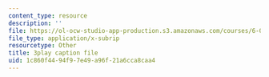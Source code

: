 ```yaml
---
content_type: resource
description: ''
file: https://ol-ocw-studio-app-production.s3.amazonaws.com/courses/6-004-computation-structures-spring-2017/1c860f4494f97e49a96f21a6cca8caa4_xvojobO-1Hw.srt
file_type: application/x-subrip
resourcetype: Other
title: 3play caption file
uid: 1c860f44-94f9-7e49-a96f-21a6cca8caa4
---
```

